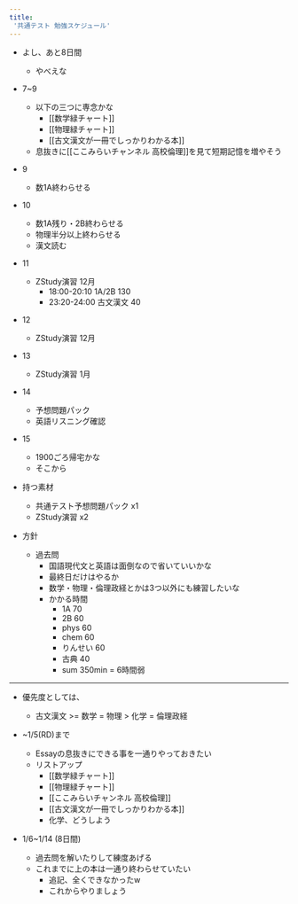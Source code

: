 ```yaml
---
title:
 '共通テスト 勉強スケジュール'
---
```


- よし、あと8日間
    - やべえな
- 7~9
    - 以下の三つに専念かな
        - [[数学緑チャート]]
        - [[物理緑チャート]]
        - [[古文漢文が一冊でしっかりわかる本]]
    - 息抜きに[[ここみらいチャンネル 高校倫理]]を見て短期記憶を増やそう
- 9
    - 数1A終わらせる
- 10
    - 数1A残り・2B終わらせる
    - 物理半分以上終わらせる
    - 漢文読む
- 11
    - ZStudy演習 12月
        - 18:00-20:10 1A/2B 130
        - 23:20-24:00 古文漢文 40
- 12
    - ZStudy演習 12月

- 13
    - ZStudy演習 1月
- 14
    - 予想問題パック
    - 英語リスニング確認
- 15
    - 1900ごろ帰宅かな
    - そこから

- 持つ素材
    - 共通テスト予想問題パック x1
    - ZStudy演習 x2

- 方針
    - 過去問
        - 国語現代文と英語は面倒なので省いていいかな
        - 最終日だけはやるか
        - 数学・物理・倫理政経とかは3つ以外にも練習したいな
        - かかる時間
            - 1A 70
            - 2B 60
            - phys 60
            - chem 60
            - りんせい 60
            - 古典 40
            - sum 350min = 6時間弱

---
- 優先度としては、
    - 古文漢文 >= 数学 = 物理 > 化学 = 倫理政経

- ~1/5(RD)まで
    - Essayの息抜きにできる事を一通りやっておきたい
    - リストアップ
        - [[数学緑チャート]]
        - [[物理緑チャート]]
        - [[ここみらいチャンネル 高校倫理]]
        - [[古文漢文が一冊でしっかりわかる本]]
        - 化学、どうしよう
- 1/6~1/14 (8日間)
    - 過去問を解いたりして練度あげる
    - これまでに上の本は一通り終わらせていたい
        - 追記、全くできなかったw
        - これからやりましょう
